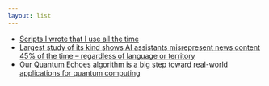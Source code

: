 ```yaml
---
layout: list
---
```

 - [Scripts I wrote that I use all the time](https://evanhahn.com/scripts-i-wrote-that-i-use-all-the-time/)
 - [Largest study of its kind shows AI assistants misrepresent news content 45% of the time – regardless of language or territory](https://www.bbc.co.uk/mediacentre/2025/new-ebu-research-ai-assistants-news-content)
 - [Our Quantum Echoes algorithm is a big step toward real-world applications for quantum computing](https://blog.google/technology/research/quantum-echoes-willow-verifiable-quantum-advantage/)
